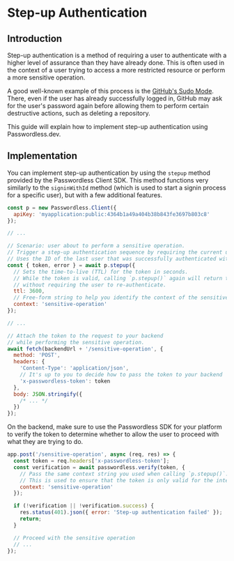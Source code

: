 # Step-up Authentication

## Introduction

Step-up authentication is a method of requiring a user to authenticate with a higher level of assurance than they have already done. This is often used in the context of a user trying to access a more restricted resource or perform a more sensitive operation.

A good well-known example of this process is the [GitHub's Sudo Mode](https://docs.github.com/en/authentication/keeping-your-account-and-data-secure/sudo-mode). There, even if the user has already successfully logged in, GitHub may ask for the user's password again before allowing them to perform certain destructive actions, such as deleting a repository.

This guide will explain how to implement step-up authentication using Passwordless.dev.

## Implementation

You can implement step-up authentication by using the `stepup` method provided by the Passwordless Client SDK. This method functions very similarly to the `signinWithId` method (which is used to start a signin process for a specific user), but with a few additional features.

```js
const p = new Passwordless.Client({
  apiKey: 'myapplication:public:4364b1a49a404b38b843fe3697b803c8'
});

// ...

// Scenario: user about to perform a sensitive operation.
// Trigger a step-up authentication sequence by requiring the current user to re-authenticate.
// Uses the ID of the last user that was successfully authenticated with `p.signInWith*()`.
const { token, error } = await p.stepup({
  // Sets the time-to-live (TTL) for the token in seconds.
  // While the token is valid, calling `p.stepup()` again will return the same token
  // without requiring the user to re-authenticate.
  ttl: 3600,
  // Free-form string to help you identify the context of the sensitive operation on the backend.
  context: 'sensitive-operation'
});

// ...

// Attach the token to the request to your backend
// while performing the sensitive operation.
await fetch(backendUrl + '/sensitive-operation', {
  method: 'POST',
  headers: {
    'Content-Type': 'application/json',
    // It's up to you to decide how to pass the token to your backend
    'x-passwordless-token': token
  },
  body: JSON.stringify({
    /* ... */
  })
});
```

On the backend, make sure to use the Passwordless SDK for your platform to verify the token to determine whether to allow the user to proceed with what they are trying to do.

```js
app.post('/sensitive-operation', async (req, res) => {
  const token = req.headers['x-passwordless-token'];
  const verification = await passwordless.verify(token, {
    // Pass the same context string you used when calling `p.stepup()`.
    // This is used to ensure that the token is only valid for the intended action.
    context: 'sensitive-operation'
  });

  if (!verification || !verification.success) {
    res.status(401).json({ error: 'Step-up authentication failed' });
    return;
  }

  // Proceed with the sensitive operation
  // ...
});
```
